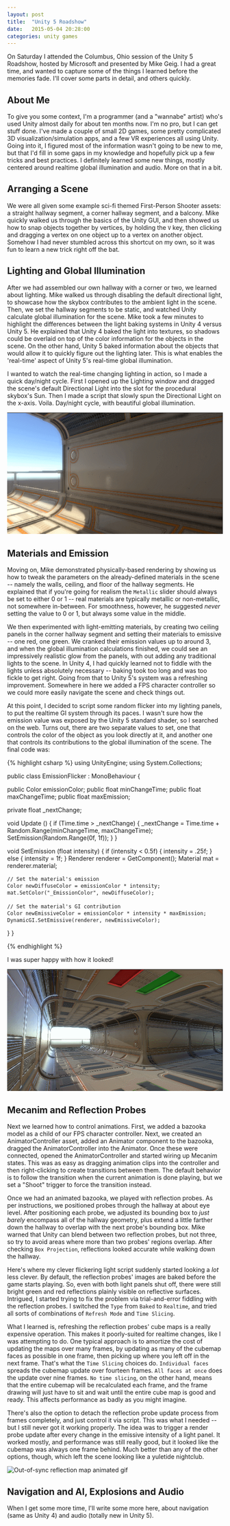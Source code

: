 ```yaml
---
layout: post
title:  "Unity 5 Roadshow"
date:   2015-05-04 20:28:00
categories: unity games
---
```

On Saturday I attended the Columbus, Ohio session of the Unity 5 Roadshow,
hosted by Microsoft and presented by Mike Geig.  I had a great time, and wanted
to capture some of the things I learned before the memories fade.  I'll cover some parts in detail, and others quickly.

## About Me

To give you some context, I'm a programmer (and a "wannabe" artist) who's used
Unity almost daily for about ten months now.  I'm no pro, but I can get stuff
done.  I've made a couple of small 2D games, some pretty complicated 3D
visualization/simulation apps, and a few VR experiences all using Unity.  Going
into it, I figured most of the information wasn't going to be new to me, but
that I'd fill in some gaps in my knowledge and hopefully pick up a few tricks
and best practices.  I definitely learned some new things, mostly centered
around realtime global illumination and audio.  More on that in a bit.

## Arranging a Scene

We were all given some example sci-fi themed First-Person Shooter assets: a
straight hallway segment, a corner hallway segment, and a balcony.  Mike
quickly walked us through the basics of the Unity GUI, and then showed us how
to snap objects together by vertices, by holding the `V` key, then clicking and
dragging a vertex on one object up to a vertex on another object.  Somehow I
had never stumbled across this shortcut on my own, so it was fun to learn a new
trick right off the bat.

## Lighting and Global Illumination

After we had assembled our own hallway with a corner or two, we learned about
lighting.  Mike walked us through disabling the default directional light, to
showcase how the skybox contributes to the ambient light in the scene.  Then,
we set the hallway segments to be static, and watched Unity calculate global
illumination for the scene.  Mike took a few minutes to highlight the
differences between the light baking systems in Unity 4 versus Unity 5.  He
explained that Unity 4 baked the light into textures, so shadows could be
overlaid on top of the color information for the objects in the scene.  On the
other hand, Unity 5 baked information about the objects that would allow it to
quickly figure out the lighting later.  This is what enables the 'real-time'
aspect of Unity 5's real-time global illumination.

I wanted to watch the real-time changing lighting in action, so I made a quick
day/night cycle.  First I opened up the Lighting window and dragged the scene's
default Directional Light into the slot for the procedural skybox's Sun.  Then
I made a script that slowly spun the Directional Light on the x-axis.  Voila.
Day/night cycle, with beautiful global illumination.

![Day/night cycle animated gif](/images/unity-5-roadshow-daynight.gif)

## Materials and Emission

Moving on, Mike demonstrated physically-based rendering by showing us how to
tweak the parameters on the already-defined materials in the scene -- namely
the walls, ceiling, and floor of the hallway segments.  He explained that if
you're going for realism the `Metallic` slider should always be set to either 0
or 1 -- real materials are typically metallic or non-metallic, not somewhere
in-between.  For smoothness, however, he suggested *never* setting the value to
0 or 1, but always some value in the middle.  

We then experimented with light-emitting materials, by creating two ceiling
panels in the corner hallway segment and setting their materials to emissive --
one red, one green.  We cranked their emission values up to around 3, and when
the global illumination calculations finished, we could see an impressively
realistic glow from the panels, with out adding any traditional lights to the
scene.  In Unity 4, I had quickly learned not to fiddle with the
lights unless absolutely necessary -- baking took too long and was too fickle
to get right.  Going from that to Unity 5's system was a refreshing
improvement.  Somewhere in here we added a FPS character controller so we could
more easily navigate the scene and check things out.

At this point, I decided to script some random flicker into my lighting panels,
to put the realtime GI system through its paces.  I wasn't sure how the
emission value was exposed by the Unity 5 standard shader, so I searched on the
web.  Turns out, there are two separate values to set, one that controls the
color of the object as you look directly at it, and another one that controls
its contributions to the global illumination of the scene.  The final code was:

{% highlight csharp %}
using UnityEngine;
using System.Collections;

public class EmissionFlicker : MonoBehaviour {

  public Color emissionColor;
  public float minChangeTime;
  public float maxChangeTime;
  public float maxEmission;

  private float _nextChange;

  void Update () {
    if (Time.time > _nextChange) {
      _nextChange = Time.time + Random.Range(minChangeTime, maxChangeTime);
      SetEmission(Random.Range(0f, 1f));
    }
  }

  void SetEmission (float intensity) {
    if (intensity < 0.5f) {
      intensity = .25f;
    } else {
      intensity = 1f;
    }
    Renderer renderer = GetComponent<Renderer>();
    Material mat = renderer.material;

    // Set the material's emission
    Color newDiffuseColor = emissionColor * intensity;
    mat.SetColor("_EmissionColor", newDiffuseColor);

    // Set the material's GI contribution
    Color newEmissiveColor = emissionColor * intensity * maxEmission;
    DynamicGI.SetEmissive(renderer, newEmissiveColor);
  }
}

{% endhighlight %}

I was super happy with how it looked!

![Flickering light panel animated gif](/images/unity-5-roadshow-flicker1.gif)

## Mecanim and Reflection Probes

Next we learned how to control animations.  First, we added a bazooka model as
a child of our FPS character controller.  Next, we created an
AnimatorController asset, added an Animator component to the bazooka, dragged
the AnimatorController into the Animator.  Once these were connected, opened
the AnimatorController and started wiring up Mecanim states.  This was as easy
as dragging animation clips into the controller and then right-clicking to
create transitions between them.  The default behavior is to follow the
transition when the current animation is done playing, but we set a "Shoot"
trigger to force the transition instead.

Once we had an animated bazooka, we played with reflection probes.  As per
instructions, we positioned probes through the hallway at about eye level.
After positioning each probe, we adjusted its bounding box to *just barely*
encompass all of the hallway geometry, plus extend a little farther down the
hallway to overlap with the next probe's bounding box.  Mike warned that Unity
can blend between two reflection probes, but not three, so try to avoid areas
where more than two probes' regions overlap.  After checking `Box Projection`,
reflections looked accurate while walking down the hallway.

Here's where my clever flickering light script suddenly started looking a _lot_
less clever.  By default, the reflection probes' images are baked before the
game starts playing.  So, even with both light panels shut off, there were
still bright green and red reflections plainly visible on reflective surfaces.
Intrigued, I started trying to fix the problem via trial-and-error fiddling
with the reflection probes.  I switched the `Type` from `Baked` to `Realtime`,
and tried all sorts of combinations of `Refresh Mode` and `Time Slicing`.

What I learned is, refreshing the reflection probes' cube maps is a really
expensive operation.  This makes it poorly-suited for realtime changes, like I
was attempting to do.  One typical approach is to amortize the cost of updating
the maps over many frames, by updating as many of the cubemap faces as possible
in one frame, then picking up where you left off in the next frame.  That's
what the `Time Slicing` choices do.  `Individual faces` spreads the cubemap
update over fourteen frames.  `All faces at once` does the update over nine
frames.  `No time slicing`, on the other hand, means that the entire cubemap
will be recalculated each frame, and the frame drawing will just have to sit
and wait until the entire cube map is good and ready.  This affects performance
as badly as you might imagine.

There's also the option to detach the reflection probe update process from
frames completely, and just control it via script.  This was what I needed --
but I still never got it working properly.  The idea was to trigger a render
probe update after every change in the emissive intensity of a light panel.  It
worked mostly, and performance was still really good, but it looked like the cubemap was always one frame behind.  Much better than any of the other options, though, which left the scene looking like a yuletide nightclub.

![Out-of-sync reflection map animated gif](/images/unity-roadshow-flicker2.gif)

## Navigation and AI, Explosions and Audio

When I get some more time, I'll write some more here, about navigation (same as Unity 4) and audio (totally new in Unity 5).

